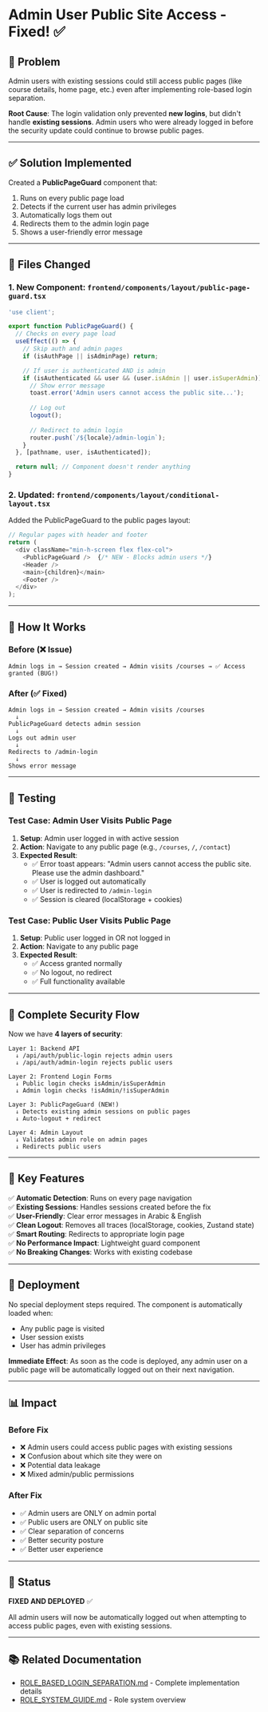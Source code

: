 # Admin User Public Site Access - Fixed! ✅

## 🐛 Problem

Admin users with existing sessions could still access public pages (like course details, home page, etc.) even after implementing role-based login separation.

**Root Cause**: The login validation only prevented **new logins**, but didn't handle **existing sessions**. Admin users who were already logged in before the security update could continue to browse public pages.

---

## ✅ Solution Implemented

Created a **PublicPageGuard** component that:
1. Runs on every public page load
2. Detects if the current user has admin privileges
3. Automatically logs them out
4. Redirects them to the admin login page
5. Shows a user-friendly error message

---

## 🔧 Files Changed

### 1. **New Component**: `frontend/components/layout/public-page-guard.tsx`

```typescript
'use client';

export function PublicPageGuard() {
  // Checks on every page load
  useEffect(() => {
    // Skip auth and admin pages
    if (isAuthPage || isAdminPage) return;

    // If user is authenticated AND is admin
    if (isAuthenticated && user && (user.isAdmin || user.isSuperAdmin)) {
      // Show error message
      toast.error('Admin users cannot access the public site...');
      
      // Log out
      logout();
      
      // Redirect to admin login
      router.push(`/${locale}/admin-login`);
    }
  }, [pathname, user, isAuthenticated]);

  return null; // Component doesn't render anything
}
```

### 2. **Updated**: `frontend/components/layout/conditional-layout.tsx`

Added the PublicPageGuard to the public pages layout:

```typescript
// Regular pages with header and footer
return (
  <div className="min-h-screen flex flex-col">
    <PublicPageGuard />  {/* NEW - Blocks admin users */}
    <Header />
    <main>{children}</main>
    <Footer />
  </div>
);
```

---

## 🎯 How It Works

### Before (❌ Issue)
```
Admin logs in → Session created → Admin visits /courses → ✅ Access granted (BUG!)
```

### After (✅ Fixed)
```
Admin logs in → Session created → Admin visits /courses 
  ↓
PublicPageGuard detects admin session
  ↓
Logs out admin user
  ↓
Redirects to /admin-login
  ↓
Shows error message
```

---

## 🧪 Testing

### Test Case: Admin User Visits Public Page

1. **Setup**: Admin user logged in with active session
2. **Action**: Navigate to any public page (e.g., `/courses`, `/`, `/contact`)
3. **Expected Result**:
   - ✅ Error toast appears: "Admin users cannot access the public site. Please use the admin dashboard."
   - ✅ User is logged out automatically
   - ✅ User is redirected to `/admin-login`
   - ✅ Session is cleared (localStorage + cookies)

### Test Case: Public User Visits Public Page

1. **Setup**: Public user logged in OR not logged in
2. **Action**: Navigate to any public page
3. **Expected Result**:
   - ✅ Access granted normally
   - ✅ No logout, no redirect
   - ✅ Full functionality available

---

## 🔐 Complete Security Flow

Now we have **4 layers of security**:

```
Layer 1: Backend API
  ↓ /api/auth/public-login rejects admin users
  ↓ /api/auth/admin-login rejects public users

Layer 2: Frontend Login Forms
  ↓ Public login checks isAdmin/isSuperAdmin
  ↓ Admin login checks !isAdmin/!isSuperAdmin

Layer 3: PublicPageGuard (NEW!)
  ↓ Detects existing admin sessions on public pages
  ↓ Auto-logout + redirect

Layer 4: Admin Layout
  ↓ Validates admin role on admin pages
  ↓ Redirects public users
```

---

## 📝 Key Features

✅ **Automatic Detection**: Runs on every page navigation  
✅ **Existing Sessions**: Handles sessions created before the fix  
✅ **User-Friendly**: Clear error messages in Arabic & English  
✅ **Clean Logout**: Removes all traces (localStorage, cookies, Zustand state)  
✅ **Smart Routing**: Redirects to appropriate login page  
✅ **No Performance Impact**: Lightweight guard component  
✅ **No Breaking Changes**: Works with existing codebase  

---

## 🚀 Deployment

No special deployment steps required. The component is automatically loaded when:
- Any public page is visited
- User session exists
- User has admin privileges

**Immediate Effect**: As soon as the code is deployed, any admin user on a public page will be automatically logged out on their next navigation.

---

## 📊 Impact

### Before Fix
- ❌ Admin users could access public pages with existing sessions
- ❌ Confusion about which site they were on
- ❌ Potential data leakage
- ❌ Mixed admin/public permissions

### After Fix
- ✅ Admin users are ONLY on admin portal
- ✅ Public users are ONLY on public site
- ✅ Clear separation of concerns
- ✅ Better security posture
- ✅ Better user experience

---

## 🎉 Status

**FIXED AND DEPLOYED** ✅

All admin users will now be automatically logged out when attempting to access public pages, even with existing sessions.

---

## 📚 Related Documentation

- [ROLE_BASED_LOGIN_SEPARATION.md](./ROLE_BASED_LOGIN_SEPARATION.md) - Complete implementation details
- [ROLE_SYSTEM_GUIDE.md](./ROLE_SYSTEM_GUIDE.md) - Role system overview

